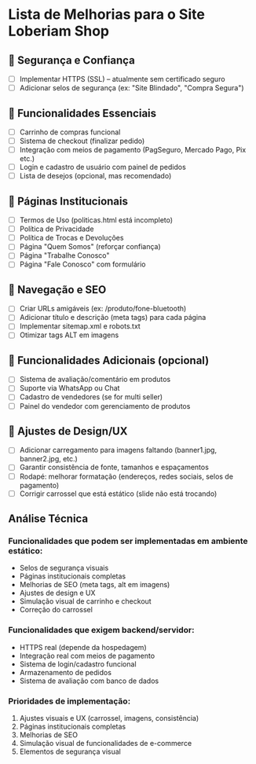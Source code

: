 # Lista de Melhorias para o Site Loberiam Shop

## 🔐 Segurança e Confiança
- [ ] Implementar HTTPS (SSL) – atualmente sem certificado seguro
- [ ] Adicionar selos de segurança (ex: "Site Blindado", "Compra Segura")

## 🛒 Funcionalidades Essenciais
- [ ] Carrinho de compras funcional
- [ ] Sistema de checkout (finalizar pedido)
- [ ] Integração com meios de pagamento (PagSeguro, Mercado Pago, Pix etc.)
- [ ] Login e cadastro de usuário com painel de pedidos
- [ ] Lista de desejos (opcional, mas recomendado)

## 📄 Páginas Institucionais
- [ ] Termos de Uso (politicas.html está incompleto)
- [ ] Política de Privacidade
- [ ] Política de Trocas e Devoluções
- [ ] Página "Quem Somos" (reforçar confiança)
- [ ] Página "Trabalhe Conosco"
- [ ] Página "Fale Conosco" com formulário

## 🧭 Navegação e SEO
- [ ] Criar URLs amigáveis (ex: /produto/fone-bluetooth)
- [ ] Adicionar título e descrição (meta tags) para cada página
- [ ] Implementar sitemap.xml e robots.txt
- [ ] Otimizar tags ALT em imagens

## 🧰 Funcionalidades Adicionais (opcional)
- [ ] Sistema de avaliação/comentário em produtos
- [ ] Suporte via WhatsApp ou Chat
- [ ] Cadastro de vendedores (se for multi seller)
- [ ] Painel do vendedor com gerenciamento de produtos

## 🎨 Ajustes de Design/UX
- [ ] Adicionar carregamento para imagens faltando (banner1.jpg, banner2.jpg, etc.)
- [ ] Garantir consistência de fonte, tamanhos e espaçamentos
- [ ] Rodapé: melhorar formatação (endereços, redes sociais, selos de pagamento)
- [ ] Corrigir carrossel que está estático (slide não está trocando)

## Análise Técnica

### Funcionalidades que podem ser implementadas em ambiente estático:
- Selos de segurança visuais
- Páginas institucionais completas
- Melhorias de SEO (meta tags, alt em imagens)
- Ajustes de design e UX
- Simulação visual de carrinho e checkout
- Correção do carrossel

### Funcionalidades que exigem backend/servidor:
- HTTPS real (depende da hospedagem)
- Integração real com meios de pagamento
- Sistema de login/cadastro funcional
- Armazenamento de pedidos
- Sistema de avaliação com banco de dados

### Prioridades de implementação:
1. Ajustes visuais e UX (carrossel, imagens, consistência)
2. Páginas institucionais completas
3. Melhorias de SEO
4. Simulação visual de funcionalidades de e-commerce
5. Elementos de segurança visual
